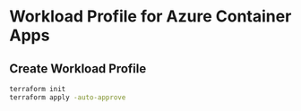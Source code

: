 # Workload Profile for Azure Container Apps

## Create Workload Profile

```sh
terraform init
terraform apply -auto-approve
```